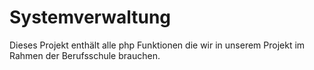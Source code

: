 # Systemverwaltung
Dieses Projekt enthält alle php Funktionen die wir in unserem Projekt im Rahmen der Berufsschule brauchen.
